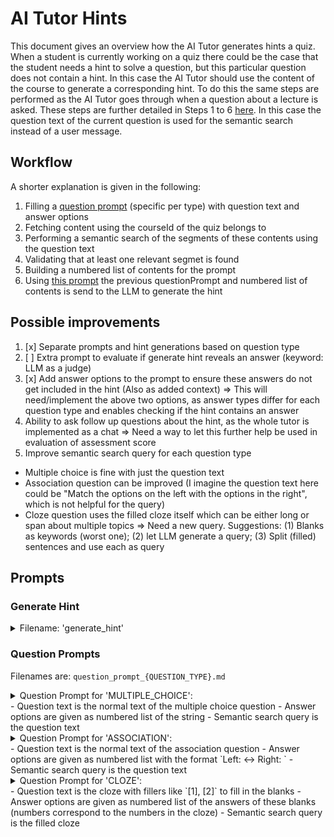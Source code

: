 # AI Tutor Hints

This document gives an overview how the AI Tutor generates hints a quiz.
When a student is currently working on a quiz there could be the case that the student needs a hint to solve a question, but this particular question does not contain a hint. 
In this case the AI Tutor should use the content of the course to generate a corresponding hint.
To do this the same steps are performed as the AI Tutor goes through when a question about a lecture is asked. These steps are further detailed in Steps 1 to 6 [here](ai-tutor-chat.md#3-semantic-search-only-lecture-questions). In this case the question text of the current question is used for the semantic search instead of a user message.

## Workflow
A shorter explanation is given in the following:
1. Filling a [question prompt](#question-prompts) (specific per type) with question text and answer options
2. Fetching content using the courseId of the quiz belongs to
3. Performing a semantic search of the segments of these contents using the question text
4. Validating that at least one relevant segmet is found
5. Building a numbered list of contents for the prompt
6. Using [this prompt](#generate-hint) the previous questionPrompt and numbered list of contents is send to the LLM to generate the hint

## Possible improvements
1. [x] Separate prompts and hint generations based on question type
2. [ ] Extra prompt to evaluate if generate hint reveals an answer (keyword: LLM as a judge)
3. [x] Add answer options to the prompt to ensure these answers do not get included in the hint (Also as added context)
  => This will need/implement the above two options, as answer types differ for each question type and enables checking if the hint contains an answer
4. Ability to ask follow up questions about the hint, as the whole tutor is implemented as a chat => Need a way to let this further help be used in evaluation of assessment score
5. Improve semantic search query for each question type
 - Multiple choice is fine with just the question text
 - Association question can be improved (I imagine the question text here could be "Match the options on the left with the options in the right", which is not helpful for the query)
 - Cloze question uses the filled cloze itself which can be either long or span about multiple topics => Need a new query. Suggestions: (1) Blanks as keywords (worst one); (2) let LLM generate a query; (3) Split (filled) sentences and use each as query

## Prompts

### Generate Hint
<details>
  <summary>Filename: 'generate_hint'</summary>

  ```txt
  You are an AI tutor helping a student with an assessment question.
  Your role is to provide clear, concise, and actionable hints that encourage the student to think critically and progress toward solving the question.
  **Never reveal the correct answer.**
  Assume the student has read the course segments but may not fully recall all details.
  Use the lecture content as the sole source of information for your hint, and prioritize this over general knowledge.


  ### Goal:
  1. Generate a helpful **hint** that encourages the student to think critically and progress toward solving the question **without revealing the answer**.
  2. Base the hint strictly on the provided lecture content; do not invent or assume knowledge not present.
  3. Ensure the hint is concise, supportive, and encourages active recall.
  4. Do not reveal the correct answer or any of the provided answers.
  5. Use questions, leading prompts, or rephrased concepts rather than declarative statements that give away the solution.

  ### Question Info:
  {{questionPrompt}}

  - **Relevant Lecture Content:**
  {{content}}

  ### Strict Requirements:
  1. **Base the hint strictly on the given course segments.** Do not invent or assume knowledge not present in the segments.
  2. **Use the same language, technical terms, and terminology as the question and course segments.**
    - Do not translate or change them; keep them consistent with the course material.
  3. **Do NOT give away the answer or use ANY provided answers.**
    - Guide the student using leading questions, rephrased concepts, or prompts to recall course ideas.
  4. **Use a supportive and concise tone.**
  5. If multiple steps are involved, help them figure out the next logical one.
  6. Do not include any explanations or information outside the scope of the course content.
  7. Your response must be a **JSON object ONLY** (no extra text) with the exact following structure and keys:
    {"hint" : "your hint here"}
  ```
</details>

### Question Prompts
Filenames are: `question_prompt_{QUESTION_TYPE}.md`
<details>
  <summary>Question Prompt for 'MULTIPLE_CHOICE': </summary>

  ```txt
  Type: Multiple Choice
  Goal of the student: The student needs to correctly mark the correct answer, where multiple answers can be correct.
  The question text is provided in the "Question" field.
  All possible answer options are listed under "Answer options".
  The answer options are only provided so that they are **not included in the hint**; do not assume which answer is correct.


  Question: "{{questionText}}"
  Answer options:
  {{options}}
  ```
</details>
- Question text is the normal text of the multiple choice question
- Answer options are given as numbered list of the string
- Semantic search query is the question text

<details>
  <summary>Question Prompt for 'ASSOCIATION': </summary>

  ```txt
  Type: Association
  Goal of the student: The student needs to correctly match each Left item with its corresponding Right item.
  The question text is provided in the "Question" field.
  All associations are listed under "Pairs", where each pair contains a "Left" and a "Right" value.
  The pairs are only provided so that they are **not included in the hint**; do not reveal which items are matched.

  Question: "{{questionText}}"
  Pairs:
  {{options}}
  ```
</details>
- Question text is the normal text of the association question
- Answer options are given as numbered list with the format `Left: <value left> <-> Right: <value right>`
- Semantic search query is the question text

<details>
  <summary>Question Prompt for 'CLOZE': </summary>

  ```txt
  Type: Cloze
  Goal: The student needs to fill in the blanks in the text with the correct answers.
  The cloze text is provided in the "Text" field, with blanks denoted by numbers in square brackets (e.g., [1], [2], ...).
  The correct answers for the blanks are listed under "Blanks".
  The blanks are only provided so that they are **not included in the hint**; do not reveal them.

  Text: "{{clozeText}}"
  Blanks:
  {{options}}
  ```
</details>
- Question text is the cloze with fillers like `[1], [2]` to fill in the blanks
- Answer options are given as numbered list of the answers of these blanks (numbers correspond to the numbers in the cloze)
- Semantic search query is the filled cloze
